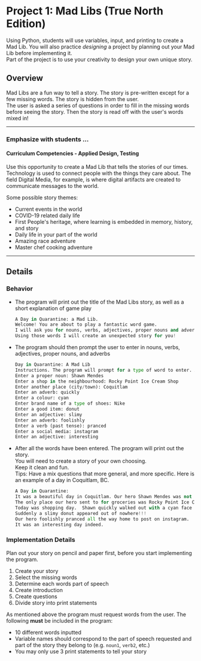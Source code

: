 # Project 1: Mad Libs (True North Edition)

Using Python, students will use variables, input, and printing to create a Mad Lib. You will also practice *designing* a project by planning out your Mad Lib before implementing it.  
Part of the project is to use your creativity to design your own unique story.

## Overview

Mad Libs are a fun way to tell a story. The story is pre-written except for a few missing words.  The story is hidden from the user.  
The user is asked a series of questions in order to fill in the missing words before seeing the story. 
Then the story is read off with the user's words mixed in!   

---

### Emphasize with students ...

#### Curriculum Competencies - Applied Design, Testing

Use this opportunity to create a Mad Lib that tells the stories of our times. 
Technology is used to connect people with the things they care about.
The field Digital Media, for example, is where digital artifacts are created to communicate messages to the world. 

Some possible story themes:
* Current events in the world
* COVID-19 related daily life
* First People's heritage, where learning is embedded in memory, history, and story
* Daily life in your part of the world 
* Amazing race adventure
* Master chef cooking adventure

---

## Details

### Behavior

* The program will print out the title of the Mad Libs story, as well as a short explanation of game play

    ```python
    A Day in Quarantine: a Mad Lib.
    Welcome! You are about to play a fantastic word game.
    I will ask you for nouns, verbs, adjectives, proper nouns and adverbs.
    Using those words I will create an unexpected story for you!
    ```

* The program should then prompt the user to enter in nouns, verbs, adjectives, proper nouns, and adverbs

    ```python
    Day in Quarantine: A Mad Lib
    Instructions. The program will prompt for a type of word to enter. After all words are entered the program will print a story
    Enter a proper noun: Shawn Mendes
    Enter a shop in the neighbourhood: Rocky Point Ice Cream Shop
    Enter another place (city/town): Coquitlam
    Enter an adverb: quickly
    Enter a colour: cyan
    Enter brand name of a type of shoes: Nike
    Enter a good item: donut
    Enter an adjective: slimy
    Enter an adverb: foolishly
    Enter a verb (past tense): pranced
    Enter a social media: instagram
    Enter an adjective: interesting

    ```

* After all the words have been entered. The program will print out the story.  
You will need to create a story of your own choosing.  
Keep it clean and fun.  
Tips: Have a mix questions that more general, and more specific. 
Here is an example of a day in Coquitlam, BC.

    ```python    
    A Day in Quarantine:  
    It was a beautiful day in Coquitlam. Our hero Shawn Mendes was not allowed to leave the house.
    The only place our hero sent to for groceries was Rocky Point Ice Cream Shop. 
    Today was shopping day.  Shawn quickly walked out with a cyan face mask, and Nike shoes. 
    Suddenly a slimy donut appeared out of nowhere!!!
    Our hero foolishly pranced all the way home to post on instagram.
    It was an interesting day indeed. 
    ```

### Implementation Details

Plan out your story on pencil and paper first, before you start implementing the program.

1. Create your story
2. Select the missing words
3. Determine each words part of speech
4. Create introduction
5. Create questions
6. Divide story into print statements

As mentioned above the program must request words from the user. The following **must** be included in the program:

* 10 different words inputted
* Variable names should correspond to the part of speech requested and part of the story they belong to (e.g. `noun1`, `verb2`, etc.)
* You may only use 3 print statements to tell your story
